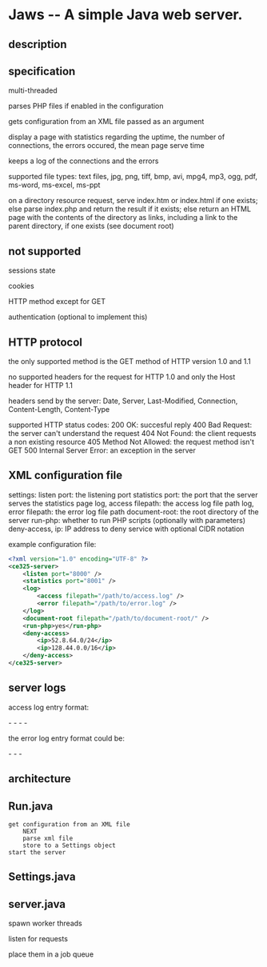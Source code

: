 Jaws -- A simple Java web server.
===

## description


## specification

multi-threaded

parses PHP files if enabled in the configuration

gets configuration from an XML file passed as an argument

display a page with statistics regarding the uptime, the number of connections, the errors occured, the mean page serve time

keeps a log of the connections and the errors

supported file types:
text files, jpg, png, tiff, bmp, avi, mpg4, mp3, ogg, pdf, ms-word, ms-excel, ms-ppt

on a directory resource request, serve index.htm or index.html if one exists; else parse index.php and return the result if it exists; else return an HTML page with the contents of the directory as links, including a link to the parent directory, if one exists (see document root)


## not supported

sessions state

cookies

HTTP method except for GET

authentication (optional to implement this)


## HTTP protocol

the only supported method is the GET method of HTTP version 1.0 and 1.1

no supported headers for the request for HTTP 1.0 and only the Host header for HTTP 1.1

headers send by the server: Date, Server, Last-Modified, Connection, Content-Length, Content-Type

supported HTTP status codes:
200 OK: succesful reply
400 Bad Request: the server can't understand the request
404 Not Found: the client requests a non existing resource
405 Method Not Allowed: the request method isn't GET
500 Internal Server Error: an exception in the server


## XML configuration file

settings:
listen port: the listening port
statistics port: the port that the server serves the statistics page
log, access filepath: the access log file path
log, error filepath: the error log file path
document-root: the root directory of the server
run-php: whether to run PHP scripts (optionally with parameters)
deny-access, ip: IP address to deny service with optional CIDR notation

example configuration file:
```xml
<?xml version="1.0" encoding="UTF-8" ?>
<ce325-server>
    <listen port="8000" />
    <statistics port="8001" />
    <log>
        <access filepath="/path/to/access.log" />
        <error filepath="/path/to/error.log" />
    </log>
    <document-root filepath="/path/to/document-root/" />
    <run-php>yes</run-php>
    <deny-access>
        <ip>52.8.64.0/24</ip>
        <ip>128.44.0.0/16</ip>
    </deny-access>
</ce325-server>
```


## server logs

access log entry format:

<IP address> - <connection datetime> - <request URL> - <response code> - <user-agent HTTP request header>

the error log entry format could be:

<IP address> - <request datetime> - <HTTP request header> - <exception stack trace>


architecture
---

## Run.java
    get configuration from an XML file
        NEXT
        parse xml file
        store to a Settings object
    start the server


## Settings.java


## server.java

spawn worker threads

listen for requests

place them in a job queue
